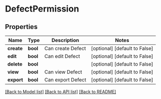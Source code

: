 # DefectPermission

## Properties
Name | Type | Description | Notes
------------ | ------------- | ------------- | -------------
**create** | **bool** | Can create Defect | [optional] [default to False]
**edit** | **bool** | Can edit Defect | [optional] [default to False]
**delete** | **bool** |  | [optional] [default to False]
**view** | **bool** | Can view Defect | [optional] [default to False]
**export** | **bool** | Can export Defect | [optional] [default to False]

[[Back to Model list]](../README.md#documentation-for-models) [[Back to API list]](../README.md#documentation-for-api-endpoints) [[Back to README]](../README.md)


